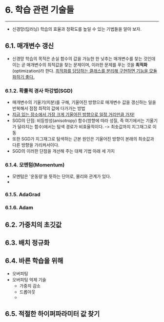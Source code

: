 # 6. 학습 관련 기술들

---

- 신경망(딥러닝) 학습의 효율과 정확도를 높일 수 있는 기법들을 알아 보자.



## 6.1. 매개변수 갱신

- 신경망 학습의 목적은 손실 함수의 값을 가능한 한 낮추는 매개변수를 찾는 것인데 이는 곧 매개변수의 최적값을 찾는 문제이며, 이러한 문제를 푸는 것을 **최적화**(optimization)라 한다. <u>최적화를 담당하는 클래스를 분리해 구현하면 기능을 모듈화하기 좋다.</u>

### 6.1.2. 확률적 경사 하강법(SGD)

- 매개변수의 기울기(미분)를 구해, 기울어진 방향으로 매개변수 값을 갱신하는 일을 반복해서 점점 최적의 값에 다가가는 방법
- <u>지금 있는 장소에서 가장 크게 기울어진 방향으로 일정 거리만큼 가자!</u>
- SGD의 단점: 비등방성(anisotropy) 함수(방향에 따라 성질, 즉 여기에서는 기울기가 달라지는 함수)에서는 탐색 경로가 비효율적이다. ->  최솟값까지 지그재그로 이동
- 또한 SGD가 지그재그로 탐색하는 근본 원인은 기울어진 방향이 본래의 최솟값과 다른 방향을 가리켜서이다.
- SGD의 이러한 단점을 개선해 주는 대체 기법 아래 세 가지

### 6.1.4. 모멘텀(Momentum)

- 모멘텀은 '운동량'을 뜻하는 단어로, 물리와 관계가 있다.
- 



### 6.1.5. AdaGrad



### 6.1.6. Adam

















## 6.2. 가중치의 초깃값











## 6.3. 배치 정규화









## 6.4. 바른 학습을 위해

- 오버피팅
- 오버피팅 억제 기술
  - 가중치 감소
  - 드롭아웃
  - 









## 6.5. 적절한 하이퍼파라미터 값 찾기




























